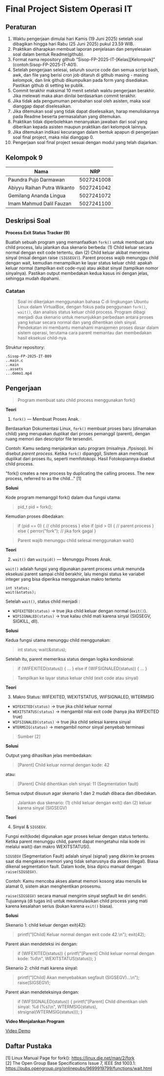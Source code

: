 # Final Project Sistem Operasi IT

## Peraturan

1. Waktu pengerjaan dimulai hari Kamis (19 Juni 2025) setelah soal dibagikan hingga hari Rabu (25 Juni 2025) pukul 23.59 WIB.
2. Praktikan diharapkan membuat laporan penjelasan dan penyelesaian soal dalam bentuk Readme(github).
3. Format nama repository github “Sisop-FP-2025-IT-[Kelas][Kelompok]” (contoh:Sisop-FP-2025-IT-A01).
4. Setelah pengerjaan selesai, seluruh source code dan semua script bash, awk, dan file yang berisi cron job ditaruh di github masing - masing kelompok, dan link github dikumpulkan pada form yang disediakan. Pastikan github di setting ke publik.
5. Commit terakhir maksimal 10 menit setelah waktu pengerjaan berakhir. Jika melewati maka akan dinilai berdasarkan commit terakhir.
6. Jika tidak ada pengumuman perubahan soal oleh asisten, maka soal dianggap dapat diselesaikan.
7. Jika ditemukan soal yang tidak dapat diselesaikan, harap menuliskannya pada Readme beserta permasalahan yang ditemukan.
8. Praktikan tidak diperbolehkan menanyakan jawaban dari soal yang diberikan kepada asisten maupun praktikan dari kelompok lainnya.
9. Jika ditemukan indikasi kecurangan dalam bentuk apapun di pengerjaan soal final project, maka nilai dianggap 0.
10. Pengerjaan soal final project sesuai dengan modul yang telah diajarkan.

## Kelompok 9

| Nama                        | NRP        |
| --------------------------- | ---------- |
| Paundra Pujo Darmawan       | 5027241008 |
| Abiyyu Raihan Putra Wikanto | 5027241042 |
| Gemilang Ananda Lingua      | 5027241072 |
| Imam Mahmud Dalil Fauzan    | 5027241100 |

## Deskripsi Soal

**Process Exit Status Tracker (9)**

Buatlah sebuah program yang memanfaatkan `fork()` untuk membuat satu child process, lalu jalankan dua skenario berbeda:
(1) Child keluar secara normal dengan exit code tertentu, dan
(2) Child keluar akibat menerima sinyal (misal dengan raise `(SIGSEGV)`).
Parent process wajib menunggu child dengan wait, kemudian menampilkan ke layar status keluar child: apakah keluar normal (tampilkan exit code-nya) atau akibat sinyal (tampilkan nomor sinyalnya). Pastikan output membedakan kedua kasus ini dengan jelas, sehingga mudah dipahami.

### Catatan

> Soal ini dikerjakan menggunakan bahasa C di lingkungan Ubuntu Linux dalam VirtualBox, dengan fokus pada penggunaan `fork()`, `wait()`, dan analisis status keluar child process. Program dibagi menjadi dua skenario untuk menunjukkan perbedaan antara proses yang keluar secara normal dan yang dihentikan oleh sinyal. Pendekatan ini membantu memahami manajemen proses dasar dalam sistem operasi, terutama cara parent memantau dan membedakan hasil eksekusi child-nya.

Struktur repository:

```
.Sisop-FP-2025-IT-B09
..main.c
..main
..assets
...demo1.mp4
```

## Pengerjaan

> Program membuat satu child process menggunakan fork()

**Teori**

1. `fork()` — Membuat Proses Anak.

Berdasarkan Dokumentasi Linux, `fork()` membuat proses baru (dinamakan child) yang merupakan duplikat dari proses pemanggil (parent), dengan ruang memori dan descriptor file tersendiri.

Contoh: Kamu sedang menjalankan satu program (misalnya ./fpsisop). Ini disebut _parent process_. Ketika `fork()` dipanggil, Sistem akan membuat duplikat dari proses itu, seperti memfotokopi. Hasil Fotokopiannya disebut child process.

"fork() creates a new process by duplicating the calling process. The new process, referred to as the child..." [1]

**Solusi**

Kode program memanggil fork() dalam dua fungsi utama:

> pid_t pid = fork();

Kemudian proses dibedakan:

> if (pid == 0) {
> // child process
> } else if (pid > 0) {
> // parent process
> } else {
> perror("fork"); // jika fork gagal
> }

> Parent wajib menunggu child selesai menggunakan wait()

**Teori**

2. `wait()` dan `waitpid()` — Menunggu Proses Anak.

`wait()` adalah fungsi yang digunakan parent process untuk menunda eksekusi parent sampai child berakhir, lalu mengisi status ke variabel integer yang bisa diperiksa menggunakan makro tertentu

```
int status;
wait(&status);
```

Setelah `wait()`, status child menjadi :

- `WIFEXITED(status)` → true jika child keluar dengan normal (`exit()`).
- `WIFSIGNALED(status)` → true kalau child mati karena sinyal (SIGSEGV, SIGKILL, dll).

**Solusi**

Kedua fungsi utama menunggu child menggunakan:

> int status;
> wait(&status);

Setelah itu, parent memeriksa status dengan logika kondisional:

> if (WIFEXITED(status)) { ... }
> else if (WIFSIGNALED(status)) { ... }

> Tampilkan ke layar status keluar child (exit code atau sinyal)

**Teori**

3. Makro Status: WIFEXITED, WEXITSTATUS, WIFSIGNALED, WTERMSIG

- `WIFEXITED(status)` → true jika child keluar normal
- `WEXITSTATUS(status)` → mengambil nilai exit code (hanya jika WIFEXITED true)
- `WIFSIGNALED(status)` → true jika child selesai karena sinyal
- `WTERMSIG(status)` → mengambil nomor sinyal penyebab terminasi

> Sumber [2]

**Solusi**

Output yang dihasilkan jelas membedakan:

> [Parent] Child keluar normal dengan kode: 42

atau:

> [Parent] Child dihentikan oleh sinyal: 11 (Segmentation fault)

Semua output disusun agar skenario 1 dan 2 mudah dibaca dan dibedakan.

> Jalankan dua skenario: (1) child keluar dengan exit() dan (2) keluar karena sinyal (SIGSEGV)

**Teori**

4. Sinyal & `SIGSEGV`.

Fungsi exit(kode) digunakan agar proses keluar dengan status tertentu. Ketika parent menunggu child, parent dapat mengetahui nilai kode ini melalui wait() dan makro WEXITSTATUS().

`SIGSEGV` (Segmentation Fault) adalah sinyal (signal) yang dikirim ke proses saat dia mengakses memori yang tidak seharusnya dia akses (illegal). Biasa dikenal segmentation fault. Dalam kode, bisa dipicu manual dengan `raise(SIGSEGV)`.

Contoh:
Kamu mencoba akses alamat memori kosong atau menulis ke alamat 0, sistem akan menghentikan prosesmu.

`raise(SIGSEGV)` secara manual mengirim sinyal segfault ke diri sendiri.
Tujuannya (di tugas ini) untuk mensimulasikan child process yang mati karena kesalahan serius (bukan karena `exit()` biasa).

**Solusi**

Skenario 1: child keluar dengan exit(42):

> printf("[Child] Keluar normal dengan exit code 42.\n");
> exit(42);

Parent akan mendeteksi ini dengan:

> if (WIFEXITED(status)) {
> printf("[Parent] Child keluar normal dengan kode: %d\n", WEXITSTATUS(status));
> }

Skenario 2: child mati karena sinyal:

> printf("[Child] Akan menyebabkan segfault (SIGSEGV)...\n");
> raise(SIGSEGV);

Parent akan mendeteksinya dengan:

> if (WIFSIGNALED(status)) {
> printf("[Parent] Child dihentikan oleh sinyal: %d (%s)\n",
> WTERMSIG(status), strsignal(WTERMSIG(status)));
> }

**Video Menjalankan Program**

[Video Demo](assets/demo1.mp4)


## Daftar Pustaka

[1] Linux Manual Page for fork(): https://linux.die.net/man/2/fork  
[2] The Open Group Base Specifications Issue 7, IEEE Std 1003.1: https://pubs.opengroup.org/onlinepubs/9699919799/functions/wait.html
